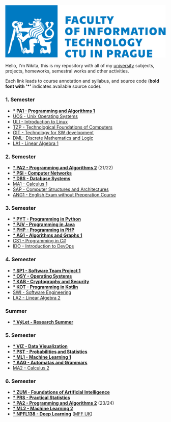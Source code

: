 ![](fit-cvut-logo-en.svg)

Hello, I'm Nikita, this is my repository with all of my [university](https://fit.cvut.cz/en) subjects, projects, homeworks, semestral works and other activities.

Each link leads to course annotation and syllabus, and source code (**bold font with '*'** indicates available source code).

### 1. Semester
- [**\* PA1 - Programming and Algorithms 1**]()
- [UOS - Unix Operating Systems]()
- [ULI - Introduction to Linux]()
- [TZP - Technological Foundations of Computers]()
- [GIT - Technology for SW development]()
- [DML- Discrete Mathematics and Logic]()
- [LA1 - Linear Algebra 1]()
### 2. Semester
- [**\* PA2 - Programming and Algorithms 2**]() (21/22)
- [**\* PSI - Computer Networks**]()
- [**\* DBS - Database Systems**]()
- [MA1 - Calculus 1]()
- [SAP - Computer Structures and Architectures]()
- [ANG1 - English Exam without Preperation Course]()
### 3. Semester
- [**\* PYT - Programming in Python**]()
- [**\* PJV - Programming in Java**]()
- [**\* PHP - Programming in PHP**]()
- [**\* AG1 - Algorithms and Graphs 1**]()
- [CS1 - Programming in C#]()
- [IDO - Introduction to DevOps]()
### 4. Semester
- [**\* SP1 - Software Team Project 1**]()
- [**\* OSY - Operating Systems**]()
- [**\* KAB - Cryptography and Security**]()
- [**\* KOT - Programming in Kotlin**]()
- [SWI - Software Engineering]()
- [LA2 - Linear Algebra 2]()
### Summer
- [**\* VýLet - Research Summer**]()
### 5. Semester
- [**\* VIZ - Data Visualization**]()
- [**\* PST - Probabilities and Statistics**]()
- [**\* ML1 - Machine Learning 1**]()
- [**\* AAG - Automatas and Grammars**]()
- [MA2 - Calculus 2]()
### 6. Semester
- [**\* ZUM - Foundations of Artificial Intelligence**]()
- [**\* PRS - Practical Statistics**]()
- [**\* PA2 - Programming and Algorithms 2**]() (23/24)
- [**\* ML2 - Machine Learning 2**]()
- [**\* NPFL138 - Deep Learning**]() ([MFF UK](https://www.mff.cuni.cz/en))
